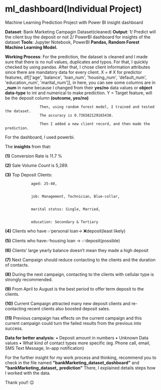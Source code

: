 # ml_dashboard(Individual Project)
Machine Learning Prediction Project with Power BI insight dashboard

**Dataset**: Bank Marketing Campagin Dataset(cleaned) 
**Output**: 1/ Predict will the cilent buy the deposit or not
        2/ PowerBI dashboard for insights of the dataset 
**Tools**: Jupyter Notebook, PowerBI
**Pandas, Random Forest Machine Learning Model.**

**Working Process**: For the prediction, the dataset is cleaned and I made sure that there is no null values, duplicates and typos. For that, I quickly checked by using pandas.
                    After that, I chose client information attributes since there are mandatory data for every client. 
                    X = # X for predictor features, df[['age', 'balance', 'loan_num', 'housing_num', 'default_num', 'education_num', 'marital_num']], in here, you can see some columns are in **_num** in name 
                    because I changed from their **yes/no** data values or **object data-type** to int and numerical to make prediction. 
                    Y = Target feature, will be the deposit column **(outcome, yes/no)**


                    Then, using random forest model, I trained and tested the dataset.
                    The accuracy is 0.736582129165438.

                    Then I added a new client record, and then made the prediction. 


For the dashboard, I used powerbi. 


The **insights** from that: 


**(1)** Conversion Rate is 11.7 % 


**(2)** Sale Volume *Count* is 5,289.


**(3)** Top Deposit Clients:


                aged: 25-40,  

                
                job: Management, Technician, Blue-collar, 

                
                marital status: Single, Married, 

                
                education: Secondary & Tertiary 

                
**(4)** Clients who have 
✅personal loan-> ❌deposit(least likely) 


**(5)** Clients who have✅housing loan   ->  ✅deposit(possible) 


**(6)** Clients’ large yearly balance doesn’t mean they made a high deposit 


**(7)** Next Campaign should reduce contacting to the clients and the duration of contacts. 


**(8)** During the next campaign, contacting to the clients with cellular type is strongly 
recommended. 


**(9)** From April to August is the best period to offer term deposit to the clients. 


**(10)** Current Campaign attracted many new deposit clients and re-contacting recent 
clients also boosted deposit sales.


**(11)** Previous campaign has effects on the current campaign and this current campaign 
could turn the failed results from the previous into success. 


 **Data for better analysis:**
▪ Deposit amount in numbers
▪ Unknown Data values
▪ What kind of contact types more specific 
(eg. Phone call, email, SMS Text Message, In-app notification) 

For the further insight for my work process and thinking, recommend you to check in the file named **"bankMarketing_dataset_dashboard"** and **"bankMarketing_dataset_ prediction"**
   There, I explained details steps how I worked with the data.
   
   Thank you!! 😉

                    
